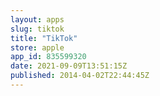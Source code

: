 ```yaml
---
layout: apps
slug: tiktok
title: "TikTok"
store: apple
app_id: 835599320
date: 2021-09-09T13:51:15Z
published: 2014-04-02T22:44:45Z
---
```

